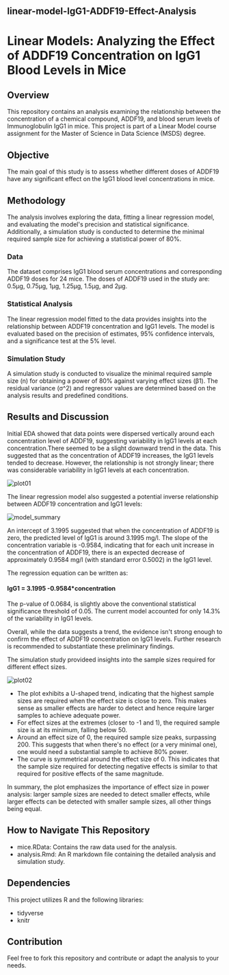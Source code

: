 ## linear-model-IgG1-ADDF19-Effect-Analysis
# **Linear Models: Analyzing the Effect of ADDF19 Concentration on IgG1 Blood Levels in Mice**

## Overview

This repository contains an analysis examining the relationship between the concentration of a chemical compound, ADDF19, and blood serum levels of Immunoglobulin IgG1 in mice. This project is part of a Linear Model course assignment for the Master of Science in Data Science (MSDS) degree.


## Objective

The main goal of this study is to assess whether different doses of ADDF19 have any significant effect on the IgG1 blood level concentrations in mice.


## Methodology

The analysis involves exploring the data, fitting a linear regression model, and evaluating the model's precision and statistical significance. Additionally, a simulation study is conducted to determine the minimal required sample size for achieving a statistical power of 80%.


### Data

The dataset comprises IgG1 blood serum concentrations and corresponding ADDF19 doses for 24 mice. The doses of ADDF19 used in the study are: 0.5µg, 0.75µg, 1µg, 1.25µg, 1.5µg, and 2µg.


### Statistical Analysis

The linear regression model fitted to the data provides insights into the relationship between ADDF19 concentration and IgG1 levels. The model is evaluated based on the precision of estimates, 95% confidence intervals, and a significance test at the 5% level.


### Simulation Study

A simulation study is conducted to visualize the minimal required sample size (n) for obtaining a power of 80% against varying effect sizes (β1). The residual variance (σ^2) and regressor values are determined based on the analysis results and predefined conditions.


## Results and Discussion

Initial EDA showed that data points were dispersed vertically around each concentration level of ADDF19, suggesting variability in IgG1 levels at each concentration.There seemed to be a slight downward trend in the data. This suggested that as the concentration of ADDF19 increases, the IgG1 levels tended to decrease. However, the relationship is not strongly linear; there was considerable variability in IgG1 levels at each concentration.

![plot01](https://github.com/paoyingheng/linear-model-IgG1-ADDF19-Effect-Analysis/assets/44899774/c7ba62e7-d9e6-468d-b9bb-3c0b5652f089)

The linear regression model also suggested a potential inverse relationship between ADDF19 concentration and IgG1 levels: 

![model_summary](https://github.com/paoyingheng/linear-model-IgG1-ADDF19-Effect-Analysis/assets/44899774/a098a1b0-1500-4cd3-9a79-a2f29516300a)

An intercept of 3.1995 suggested that when the concentration of ADDF19 is zero, the predicted level of IgG1 is around 3.1995 mg/l. The slope of the concentration variable is -0.9584, indicating that for each unit increase in the concentration of ADDF19, there is an expected decrease of approximately 0.9584 mg/l (with standard error 0.5002) in the IgG1 level.  

The regression equation can be written as:

#### IgG1 = 3.1995 -0.9584*concentration

The p-value of 0.0684, is slightly above the conventional statistical significance threshold of 0.05. The current model accounted for only 14.3% of the variability in IgG1 levels. 

Overall, while the data suggests a trend, the evidence isn't strong enough to confirm the effect of ADDF19 concentration on IgG1 levels. Further research is recommended to substantiate these preliminary findings.

The simulation study provideed insights into the sample sizes required for different effect sizes.

![plot02](https://github.com/paoyingheng/linear-model-IgG1-ADDF19-Effect-Analysis/assets/44899774/8ce770f3-42af-4b05-885f-53bb3c4f56ff)

- The plot exhibits a U-shaped trend, indicating that the highest sample sizes are required when the effect size is close to zero. This makes sense as smaller effects are harder to detect and hence require larger samples to achieve adequate power.
- For effect sizes at the extremes (closer to -1 and 1), the required sample size is at its minimum, falling below 50.
- Around an effect size of 0, the required sample size peaks, surpassing 200. This suggests that when there's no effect (or a very minimal one), one would need a substantial sample to achieve 80% power.
- The curve is symmetrical around the effect size of 0. This indicates that the sample size required for detecting negative effects is similar to that required for positive effects of the same magnitude.

In summary, the plot emphasizes the importance of effect size in power analysis: larger sample sizes are needed to detect smaller effects, while larger effects can be detected with smaller sample sizes, all other things being equal.

## How to Navigate This Repository
- mice.RData: Contains the raw data used for the analysis.
- analysis.Rmd: An R markdown file containing the detailed analysis and simulation study.


## Dependencies

This project utilizes R and the following libraries:

- tidyverse
- knitr
  
## Contribution
Feel free to fork this repository and contribute or adapt the analysis to your needs.
